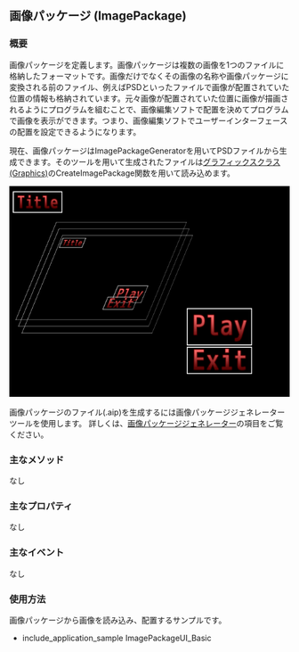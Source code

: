 ﻿## 画像パッケージ (ImagePackage)

### 概要

画像パッケージを定義します。画像パッケージは複数の画像を1つのファイルに格納したフォーマットです。画像だけでなくその画像の名称や画像パッケージに変換される前のファイル、例えばPSDといったファイルで画像が配置されていた位置の情報も格納されています。元々画像が配置されていた位置に画像が描画されるようにプログラムを組むことで、画像編集ソフトで配置を決めてプログラムで画像を表示ができます。つまり、画像編集ソフトでユーザーインターフェースの配置を設定できるようになります。

現在、画像パッケージはImagePackageGeneratorを用いてPSDファイルから生成できます。そのツールを用いて生成されたファイルは[グラフィックスクラス(Graphics)](./Graphics.md)のCreateImagePackage関数を用いて読み込めます。

![画像パッケージ](img/ImagePackage.png)

画像パッケージのファイル(.aip)を生成するには画像パッケージジェネレーターツールを使用します。
詳しくは、[画像パッケージジェネレーター](../Tool/ImagePackageGenerator.md)の項目をご覧ください。

### 主なメソッド

なし

### 主なプロパティ

なし

### 主なイベント

なし

### 使用方法

画像パッケージから画像を読み込み、配置するサンプルです。

* include_application_sample ImagePackageUI_Basic
